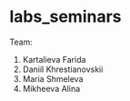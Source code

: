 # labs_seminars
Team: 
1) Kartalieva Farida
2) Daniil Khrestianovskii
3) Maria Shmeleva
4) Mikheeva Alina
